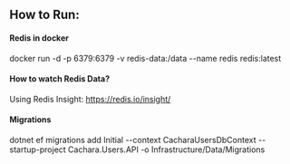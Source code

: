 ## How to Run:

#### Redis in docker

docker run -d -p 6379:6379 -v redis-data:/data --name redis redis:latest

#### How to watch Redis Data?

Using Redis Insight:
https://redis.io/insight/

#### Migrations

dotnet ef migrations add Initial --context CacharaUsersDbContext --startup-project Cachara.Users.API -o
Infrastructure/Data/Migrations

